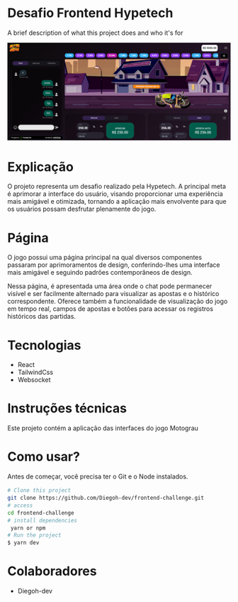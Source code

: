 
#  Desafio Frontend Hypetech 

A brief description of what this project does and who it's for

<img src="./src/assets/motograu.png" alt="Motograu">

# Explicação

O projeto representa um desafio realizado pela Hypetech. A principal meta é aprimorar a interface do usuário, visando proporcionar uma experiência mais amigável e otimizada, tornando a aplicação mais envolvente para que os usuários possam desfrutar plenamente do jogo.

# Página

O jogo possui uma página principal na qual diversos componentes passaram por aprimoramentos de design, conferindo-lhes uma interface mais amigável e seguindo padrões contemporâneos de design.

Nessa página, é apresentada uma área onde o chat pode permanecer visível e ser facilmente alternado para visualizar as apostas e o histórico correspondente. Oferece também a funcionalidade de visualização do jogo em tempo real, campos de apostas e botões para acessar os registros históricos das partidas.

# Tecnologias

- React
- TailwindCss
- Websocket


# Instruções técnicas
Este projeto contém a aplicação das interfaces do jogo Motograu

# Como usar?
Antes de começar, você precisa ter o Git e o Node instalados.

```bash
# Clone this project
git clone https://github.com/Diegoh-dev/frontend-challenge.git
# access
cd frontend-challenge
# install dependencies
 yarn or npm
# Run the project
$ yarn dev 
```
    

# Colaboradores

- Diegoh-dev